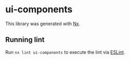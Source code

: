 # ui-components

This library was generated with [Nx](https://nx.dev).


## Running lint

Run `nx lint ui-components` to execute the lint via [ESLint](https://eslint.org/).

